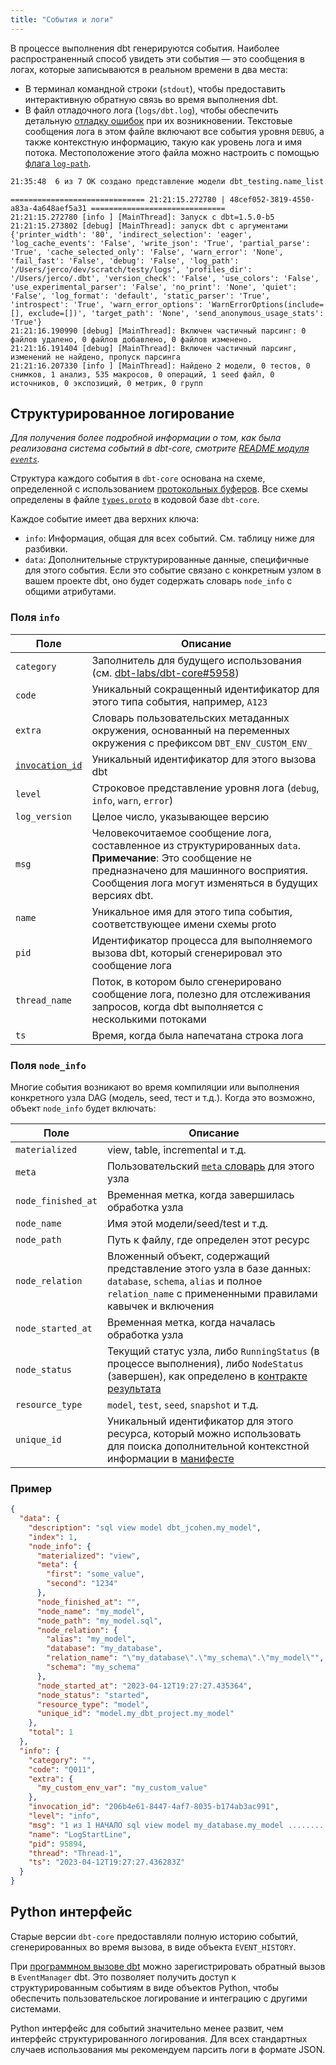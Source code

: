 ```yaml
---
title: "События и логи"
---
```


В процессе выполнения dbt генерируются события. Наиболее распространенный способ увидеть эти события — это сообщения в логах, которые записываются в реальном времени в два места:
- В терминал командной строки (`stdout`), чтобы предоставить интерактивную обратную связь во время выполнения dbt.
- В файл отладочного лога (`logs/dbt.log`), чтобы обеспечить детальную [отладку ошибок](/guides/debug-errors) при их возникновении. Текстовые сообщения лога в этом файле включают все события уровня `DEBUG`, а также контекстную информацию, такую как уровень лога и имя потока. Местоположение этого файла можно настроить с помощью [флага `log-path`](/reference/global-configs/logs).

<File name='CLI'>

```bash
21:35:48  6 из 7 OK создано представление модели dbt_testing.name_list......................... [CREATE VIEW за 0.17с]
```

</File>

<File name='logs/dbt.log'>

```text
============================== 21:21:15.272780 | 48cef052-3819-4550-a83a-4a648aef5a31 ==============================
21:21:15.272780 [info ] [MainThread]: Запуск с dbt=1.5.0-b5
21:21:15.273802 [debug] [MainThread]: запуск dbt с аргументами {'printer_width': '80', 'indirect_selection': 'eager', 'log_cache_events': 'False', 'write_json': 'True', 'partial_parse': 'True', 'cache_selected_only': 'False', 'warn_error': 'None', 'fail_fast': 'False', 'debug': 'False', 'log_path': '/Users/jerco/dev/scratch/testy/logs', 'profiles_dir': '/Users/jerco/.dbt', 'version_check': 'False', 'use_colors': 'False', 'use_experimental_parser': 'False', 'no_print': 'None', 'quiet': 'False', 'log_format': 'default', 'static_parser': 'True', 'introspect': 'True', 'warn_error_options': 'WarnErrorOptions(include=[], exclude=[])', 'target_path': 'None', 'send_anonymous_usage_stats': 'True'}
21:21:16.190990 [debug] [MainThread]: Включен частичный парсинг: 0 файлов удалено, 0 файлов добавлено, 0 файлов изменено.
21:21:16.191404 [debug] [MainThread]: Включен частичный парсинг, изменений не найдено, пропуск парсинга
21:21:16.207330 [info ] [MainThread]: Найдено 2 модели, 0 тестов, 0 снимков, 1 анализ, 535 макросов, 0 операций, 1 seed файл, 0 источников, 0 экспозиций, 0 метрик, 0 групп

```

</File>

## Структурированное логирование

_Для получения более подробной информации о том, как была реализована система событий в dbt-core, смотрите [README модуля `events`](https://github.com/dbt-labs/dbt-core/blob/HEAD/core/dbt/events/README.md)._

Структура каждого события в `dbt-core` основана на схеме, определенной с использованием [протокольных буферов](https://developers.google.com/protocol-buffers). Все схемы определены в файле [`types.proto`](https://github.com/dbt-labs/dbt-core/blob/3bf148c443e6b1da394b62e88a08f1d7f1d8ccaa/core/dbt/events/core_types.proto) в кодовой базе `dbt-core`.

Каждое событие имеет два верхних ключа:
- `info`: Информация, общая для всех событий. См. таблицу ниже для разбивки.
- `data`: Дополнительные структурированные данные, специфичные для этого события. Если это событие связано с конкретным узлом в вашем проекте dbt, оно будет содержать словарь `node_info` с общими атрибутами.

### Поля `info`

| Поле       | Описание   |
|-------------|---------------|
| `category` | Заполнитель для будущего использования (см. [dbt-labs/dbt-core#5958](https://github.com/dbt-labs/dbt-core/issues/5958)) |
| `code` | Уникальный сокращенный идентификатор для этого типа события, например, `A123` |
| `extra` | Словарь пользовательских метаданных окружения, основанный на переменных окружения с префиксом `DBT_ENV_CUSTOM_ENV_` |
| [`invocation_id`](/reference/dbt-jinja-functions/invocation_id) | Уникальный идентификатор для этого вызова dbt |
| `level` | Строковое представление уровня лога (`debug`, `info`, `warn`, `error`) |
| `log_version` | Целое число, указывающее версию |
| `msg` | Человекочитаемое сообщение лога, составленное из структурированных `data`. **Примечание**: Это сообщение не предназначено для машинного восприятия. Сообщения лога могут изменяться в будущих версиях dbt. |
| `name` | Уникальное имя для этого типа события, соответствующее имени схемы proto |
| `pid` | Идентификатор процесса для выполняемого вызова dbt, который сгенерировал это сообщение лога |
| `thread_name` | Поток, в котором было сгенерировано сообщение лога, полезно для отслеживания запросов, когда dbt выполняется с несколькими потоками |
| `ts` | Время, когда была напечатана строка лога |

### Поля `node_info`

Многие события возникают во время компиляции или выполнения конкретного узла DAG (модель, seed, тест и т.д.). Когда это возможно, объект `node_info` будет включать:

| Поле       | Описание   |
|-------------|---------------|
| `materialized` | view, table, incremental и т.д. |
| `meta` | Пользовательский [`meta` словарь](/reference/resource-configs/meta) для этого узла |
| `node_finished_at` | Временная метка, когда завершилась обработка узла |
| `node_name` | Имя этой модели/seed/test и т.д. |
| `node_path` | Путь к файлу, где определен этот ресурс |
| `node_relation` | Вложенный объект, содержащий представление этого узла в базе данных: `database`, `schema`, `alias` и полное `relation_name` с примененными правилами кавычек и включения |
| `node_started_at` | Временная метка, когда началась обработка узла |
| `node_status` | Текущий статус узла, либо `RunningStatus` (в процессе выполнения), либо `NodeStatus` (завершен), как определено в [контракте результата](https://github.com/dbt-labs/dbt-core/blob/eba90863ed4043957330ea44ca267db1a2d81fcd/core/dbt/contracts/results.py#L75-L88) |
| `resource_type` | `model`, `test`, `seed`, `snapshot` и т.д. |
| `unique_id` | Уникальный идентификатор для этого ресурса, который можно использовать для поиска дополнительной контекстной информации в [манифесте](/reference/artifacts/manifest-json) |

### Пример

```json
{
  "data": {
    "description": "sql view model dbt_jcohen.my_model",
    "index": 1,
    "node_info": {
      "materialized": "view",
      "meta": {
        "first": "some_value",
        "second": "1234"
      },
      "node_finished_at": "",
      "node_name": "my_model",
      "node_path": "my_model.sql",
      "node_relation": {
        "alias": "my_model",
        "database": "my_database",
        "relation_name": "\"my_database\".\"my_schema\".\"my_model\"",
        "schema": "my_schema"
      },
      "node_started_at": "2023-04-12T19:27:27.435364",
      "node_status": "started",
      "resource_type": "model",
      "unique_id": "model.my_dbt_project.my_model"
    },
    "total": 1
  },
  "info": {
    "category": "",
    "code": "Q011",
    "extra": {
      "my_custom_env_var": "my_custom_value"
    },
    "invocation_id": "206b4e61-8447-4af7-8035-b174ab3ac991",
    "level": "info",
    "msg": "1 из 1 НАЧАЛО sql view model my_database.my_model ................................ [RUN]",
    "name": "LogStartLine",
    "pid": 95894,
    "thread": "Thread-1",
    "ts": "2023-04-12T19:27:27.436283Z"
  }
}
```

## Python интерфейс

Старые версии `dbt-core` предоставляли полную историю событий, сгенерированных во время вызова, в виде объекта `EVENT_HISTORY`.

При [программном вызове dbt](programmatic-invocations#registering-callbacks) можно зарегистрировать обратный вызов в `EventManager` dbt. Это позволяет получить доступ к структурированным событиям в виде объектов Python, чтобы обеспечить пользовательское логирование и интеграцию с другими системами.

Python интерфейс для событий значительно менее развит, чем интерфейс структурированного логирования. Для всех стандартных случаев использования мы рекомендуем парсить логи в формате JSON.